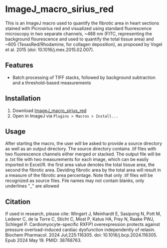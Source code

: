 # ImageJ_macro_sirius_red
This is an ImageJ macro used to quantify the fibrotic area in heart sections stained with Picrosirius red and visualized using standard fluorescence microscopy in two separate channels, ~488 nm (FITC, representing the background flourescence and used to quantify the total tissue area) and ~605 (TexasRed/Rhodamine, for collagen deposition), as proposed by Vogel et al. 2015 (doi: 10.1016/j.mex.2015.02.007).

## Features
- Batch processing of TIFF stacks, followed by background subtraction and a threshold-based measurements

## Installation
1. Download [ImageJ_macro_sirius_red](ImageJ_macro_sirius_red.ijm)
2. Open in ImageJ via `Plugins > Macros > Install...`

## Usage
After starting the macro, the user will be asked to provide a source directory as well as an output directory. The source directory contains .tif files with two fluorescence channels either merged or stacked. The output file will be a .txt file with two measurements for each image, which can be easily imported in Excel/R. the first area value denotes the total tissue area, the second the fibrotic area. Deviding fibrotic area by the total area will result in a measure of the fibrotic area percentage. Note that only .tif files will be recognized as source files. File names may not contain blanks, only underlines "_" are allowed

## Citation
If used in research, please cite:
Wingert J, Meinhardt E, Sasipong N, Pott M, Lederer C, de la Torre C, Sticht C, Most P, Katus HA, Frey N, Raake PWJ, Schlegel P. Cardiomyocyte-specific RXFP1 overexpression protects against pressure overload-induced cardiac dysfunction independently of relaxin. Biochem Pharmacol. 2024 Jul;225:116305. doi: 10.1016/j.bcp.2024.116305. Epub 2024 May 19. PMID: 38768763.
